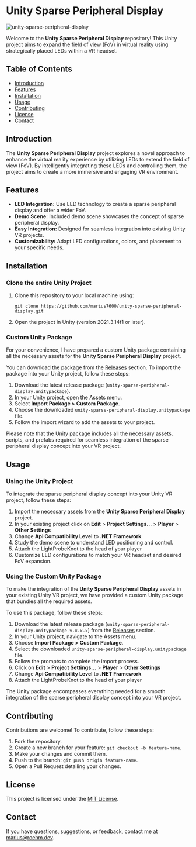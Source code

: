 # Unity Sparse Peripheral Display
![unity-sparse-peripheral-display](https://github.com/marius7600/unity-sparse-peripheral-display/assets/56048471/849b3ec8-59f9-4b20-9fe3-6c75de8845ed)


Welcome to the **Unity Sparse Peripheral Display** repository! This Unity project aims to expand the field of view (FoV) in virtual reality using strategically placed LEDs within a VR headset.

## Table of Contents

- [Introduction](#introduction)
- [Features](#features)
- [Installation](#installation)
- [Usage](#usage)
- [Contributing](#contributing)
- [License](#license)
- [Contact](#contact)

## Introduction

The **Unity Sparse Peripheral Display** project explores a novel approach to enhance the virtual reality experience by utilizing LEDs to extend the field of view (FoV). By intelligently integrating these LEDs and controlling them, the project aims to create a more immersive and engaging VR environment.

## Features

- **LED Integration:** Use LED technology to create a sparse peripheral display and offer a wider FoV.
- **Demo Scene:** Included demo scene showcases the concept of sparse peripheral display.
- **Easy Integration:** Designed for seamless integration into existing Unity VR projects.
- **Customizability:** Adapt LED configurations, colors, and placement to your specific needs.

## Installation

### Clone the entire Unity Project

1. Clone this repository to your local machine using:

   ```
   git clone https://github.com/marius7600/unity-sparse-peripheral-display.git
   ```

2. Open the project in Unity (version 2021.3.14f1 or later).

### Custom Unity Package

For your convenience, I have prepared a custom Unity package containing all the necessary assets for the **Unity Sparse Peripheral Display** project.

You can download the package from the [Releases](https://github.com/marius7600/unity-sparse-peripheral-display/releases) section. To import the package into your Unity project, follow these steps:

1. Download the latest release package (`unity-sparse-peripheral-display.unitypackage`).
2. In your Unity project, open the Assets menu.
3. Select **Import Package > Custom Package**.
4. Choose the downloaded `unity-sparse-peripheral-display.unitypackage` file.
5. Follow the import wizard to add the assets to your project.

Please note that the Unity package includes all the necessary assets, scripts, and prefabs required for seamless integration of the sparse peripheral display concept into your VR project.

## Usage

### Using the Unity Project

To integrate the sparse peripheral display concept into your Unity VR project, follow these steps:

1. Import the necessary assets from the **Unity Sparse Peripheral Display** project.
2. In your existing project click on **Edit** > **Project Settings...** > **Player** > **Other Settings**
3. Change **Api Compatibility Level** to **.NET Framework**
4. Study the demo scene to understand LED positioning and control.
5. Attach the LightProbeKnot to the head of your player
6. Customize LED configurations to match your VR headset and desired FoV expansion.

### Using the Custom Unity Package

To make the integration of the **Unity Sparse Peripheral Display** assets in your existing Unity VR project, we have provided a custom Unity package that bundles all the required assets.

To use this package, follow these steps:

1. Download the latest release package (`unity-sparse-peripheral-display.unitypackage-v.x.x.x`) from the [Releases](https://github.com/marius7600/unity-sparse-peripheral-display/releases) section.
2. In your Unity project, navigate to the Assets menu.
3. Choose **Import Package > Custom Package**.
4. Select the downloaded `unity-sparse-peripheral-display.unitypackage` file.
5. Follow the prompts to complete the import process.
6. Click on **Edit** > **Project Settings...** > **Player** > **Other Settings**
7. Change **Api Compatibility Level** to **.NET Framework**
8. Attach the LightProbeKnot to the head of your player

The Unity package encompasses everything needed for a smooth integration of the sparse peripheral display concept into your VR project.

## Contributing

Contributions are welcome! To contribute, follow these steps:

1. Fork the repository.
2. Create a new branch for your feature: `git checkout -b feature-name`.
3. Make your changes and commit them.
4. Push to the branch: `git push origin feature-name`.
5. Open a Pull Request detailing your changes.

## License

This project is licensed under the [MIT License](LICENSE).

## Contact

If you have questions, suggestions, or feedback, contact me at [marius@roehm.dev](mailto:marius@roehm.dev).
